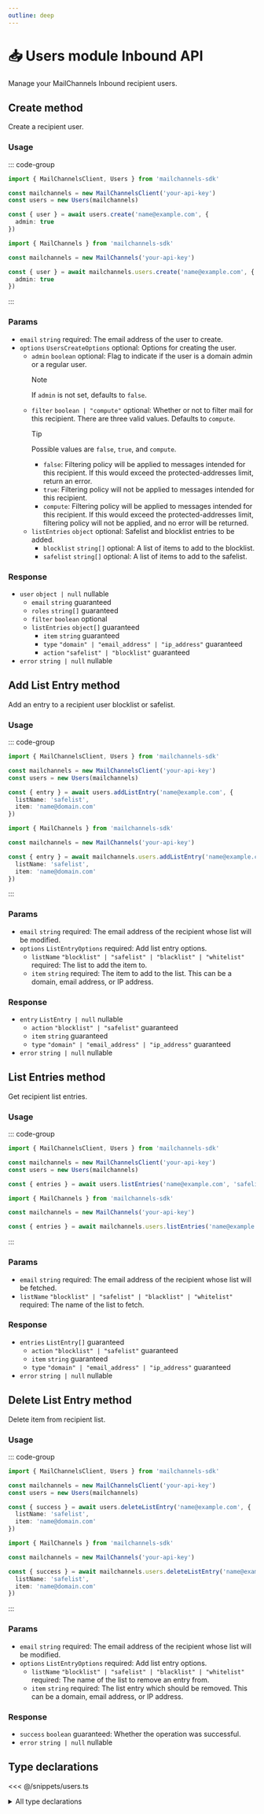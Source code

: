 ```yaml
---
outline: deep
---
```


# 📥 Users <Badge>module</Badge> <Badge>Inbound API</Badge>

<!-- #region description -->
Manage your MailChannels Inbound recipient users.
<!-- #endregion description -->

## Create <Badge type="info">method</Badge>

Create a recipient user.

### Usage

::: code-group
```ts [modular.ts]
import { MailChannelsClient, Users } from 'mailchannels-sdk'

const mailchannels = new MailChannelsClient('your-api-key')
const users = new Users(mailchannels)

const { user } = await users.create('name@example.com', {
  admin: true
})
```

```ts [full.ts]
import { MailChannels } from 'mailchannels-sdk'

const mailchannels = new MailChannels('your-api-key')

const { user } = await mailchannels.users.create('name@example.com', {
  admin: true
})
```
:::

### Params

- `email` `string` <Badge type="danger">required</Badge>: The email address of the user to create.
- `options` `UsersCreateOptions` <Badge type="info">optional</Badge>: Options for creating the user.
  - `admin` `boolean` <Badge type="info">optional</Badge>: Flag to indicate if the user is a domain admin or a regular user.
    > [!NOTE]
    > If `admin` is not set, defaults to `false`.
  - `filter` `boolean | "compute"` <Badge type="info">optional</Badge>: Whether or not to filter mail for this recipient. There are three valid values. Defaults to `compute`.
    > [!TIP]
    > Possible values are `false`, `true`, and `compute`.
    > - `false`: Filtering policy will be applied to messages intended for this recipient. If this would exceed the protected-addresses limit, return an error.
    > - `true`: Filtering policy will not be applied to messages intended for this recipient.
    > - `compute`: Filtering policy will be applied to messages intended for this recipient. If this would exceed the protected-addresses limit, filtering policy will not be applied, and no error will be returned.
  - `listEntries` `object` <Badge type="info">optional</Badge>: Safelist and blocklist entries to be added.
    - `blocklist` `string[]` <Badge type="info">optional</Badge>: A list of items to add to the blocklist.
    - `safelist` `string[]` <Badge type="info">optional</Badge>: A list of items to add to the safelist.

### Response

- `user` `object | null` <Badge type="warning">nullable</Badge>
  - `email` `string` <Badge>guaranteed</Badge>
  - `roles` `string[]` <Badge>guaranteed</Badge>
  - `filter` `boolean` <Badge type="info">optional</Badge>
  - `listEntries` `object[]` <Badge>guaranteed</Badge>
    - `item` `string` <Badge>guaranteed</Badge>
    - `type` `"domain" | "email_address" | "ip_address"` <Badge>guaranteed</Badge>
    - `action` `"safelist" | "blocklist"` <Badge>guaranteed</Badge>
- `error` `string | null` <Badge type="warning">nullable</Badge>

## Add List Entry <Badge type="info">method</Badge>

Add an entry to a recipient user blocklist or safelist.

### Usage

::: code-group
```ts [modular.ts]
import { MailChannelsClient, Users } from 'mailchannels-sdk'

const mailchannels = new MailChannelsClient('your-api-key')
const users = new Users(mailchannels)

const { entry } = await users.addListEntry('name@example.com', {
  listName: 'safelist',
  item: 'name@domain.com'
})
```

```ts [full.ts]
import { MailChannels } from 'mailchannels-sdk'

const mailchannels = new MailChannels('your-api-key')

const { entry } = await mailchannels.users.addListEntry('name@example.com', {
  listName: 'safelist',
  item: 'name@domain.com'
})
```
:::

### Params

- `email` `string` <Badge type="danger">required</Badge>: The email address of the recipient whose list will be modified.
- `options` `ListEntryOptions` <Badge type="danger">required</Badge>: Add list entry options.
  - `listName` `"blocklist" | "safelist" | "blacklist" | "whitelist"` <Badge type="danger">required</Badge>: The list to add the item to.
  - `item` `string` <Badge type="danger">required</Badge>: The item to add to the list. This can be a domain, email address, or IP address.

### Response

- `entry` `ListEntry | null` <Badge type="warning">nullable</Badge>
  - `action` `"blocklist" | "safelist"` <Badge>guaranteed</Badge>
  - `item` `string` <Badge>guaranteed</Badge>
  - `type` `"domain" | "email_address" | "ip_address"` <Badge>guaranteed</Badge>
- `error` `string | null` <Badge type="warning">nullable</Badge>

## List Entries <Badge type="info">method</Badge>

Get recipient list entries.

### Usage

::: code-group
```ts [modular.ts]
import { MailChannelsClient, Users } from 'mailchannels-sdk'

const mailchannels = new MailChannelsClient('your-api-key')
const users = new Users(mailchannels)

const { entries } = await users.listEntries('name@example.com', 'safelist')
```

```ts [full.ts]
import { MailChannels } from 'mailchannels-sdk'

const mailchannels = new MailChannels('your-api-key')

const { entries } = await mailchannels.users.listEntries('name@example.com', 'safelist')
```
:::

### Params

- `email` `string` <Badge type="danger">required</Badge>: The email address of the recipient whose list will be fetched.
- `listName` `"blocklist" | "safelist" | "blacklist" | "whitelist"` <Badge type="danger">required</Badge>: The name of the list to fetch.

### Response

- `entries` `ListEntry[]` <Badge>guaranteed</Badge>
  - `action` `"blocklist" | "safelist"` <Badge>guaranteed</Badge>
  - `item` `string` <Badge>guaranteed</Badge>
  - `type` `"domain" | "email_address" | "ip_address"` <Badge>guaranteed</Badge>
- `error` `string | null` <Badge type="warning">nullable</Badge>

## Delete List Entry <Badge type="info">method</Badge>

Delete item from recipient list.

### Usage

::: code-group
```ts [modular.ts]
import { MailChannelsClient, Users } from 'mailchannels-sdk'

const mailchannels = new MailChannelsClient('your-api-key')
const users = new Users(mailchannels)

const { success } = await users.deleteListEntry('name@example.com', {
  listName: 'safelist',
  item: 'name@domain.com'
})
```

```ts [full.ts]
import { MailChannels } from 'mailchannels-sdk'

const mailchannels = new MailChannels('your-api-key')

const { success } = await mailchannels.users.deleteListEntry('name@example.com', {
  listName: 'safelist',
  item: 'name@domain.com'
})
```
:::

### Params

- `email` `string` <Badge type="danger">required</Badge>: The email address of the recipient whose list will be modified.
- `options` `ListEntryOptions` <Badge type="danger">required</Badge>: Add list entry options.
  - `listName` `"blocklist" | "safelist" | "blacklist" | "whitelist"` <Badge type="danger">required</Badge>: The name of the list to remove an entry from.
  - `item` `string` <Badge type="danger">required</Badge>: The list entry which should be removed. This can be a domain, email address, or IP address.

### Response

- `success` `boolean` <Badge>guaranteed</Badge>: Whether the operation was successful.
- `error` `string | null` <Badge type="warning">nullable</Badge>

## Type declarations

<<< @/snippets/users.ts

<details>
  <summary>All type declarations</summary>

  **Create type declarations**

  <<< @/snippets/users-create-options.ts
  <<< @/snippets/users-create-response.ts

  **List Entry type declarations**

  <<< @/snippets/list-names.ts
  <<< @/snippets/list-entry-options.ts
  <<< @/snippets/list-entry.ts
  <<< @/snippets/list-entry-response.ts
  <<< @/snippets/list-entries-response.ts
</details>
